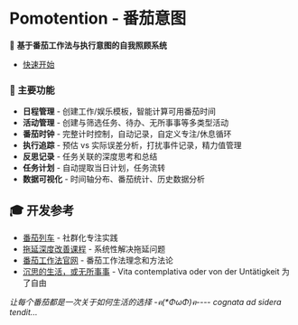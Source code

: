 # Pomotention - 番茄意图

🍅 **基于番茄工作法与执行意图的自我照顾系统**

- [快速开始](https://xeonilian.github.io/pomotention/)

### 🚀 主要功能

- **日程管理** - 创建工作/娱乐模板，智能计算可用番茄时间
- **活动管理** - 创建与筛选任务、待办、无所事事等多类型活动
- **番茄时钟** - 完整计时控制，自动记录，自定义专注/休息循环
- **执行追踪** - 预估 vs 实际误差分析，打扰事件记录，精力值管理
- **反思记录** - 任务关联的深度思考和总结
- **任务计划** - 自动提取当日计划，任务流转
- **数据可视化** - 时间轴分布、番茄统计、历史数据分析

## 🎓 开发参考

- [番茄列车](https://ebp.gesedna.com/pa-group-info-pomo/?rd=%2FEBPTsundoku%2F%3Frd%3D%2F) - 社群化专注实践
- [拖延深度改善课程](https://ebp.gesedna.com/product/delay_multi/?rd=%2F) - 系统性解决拖延问题
- [番茄工作法官网](https://www.pomodorotechnique.com/) - 番茄工作法理念和方法论
- [沉思的生活，或无所事事](https://book.douban.com/subject/36425441/) - Vita contemplativa oder von der Untätigkeit 为了自由

_让每个番茄都是一次关于如何生活的选择 -ฅ(\*ΦωΦ)ฅ---- cognata ad sidera tendit..._

